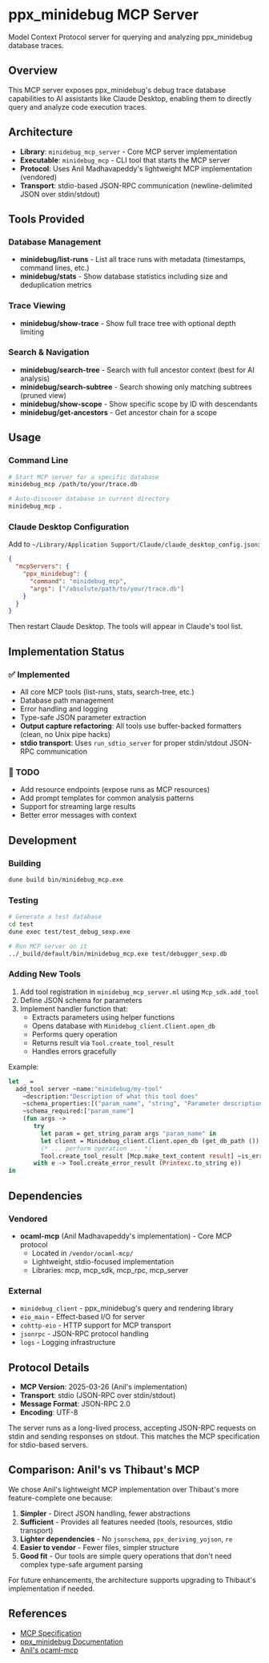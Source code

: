 # ppx_minidebug MCP Server

Model Context Protocol server for querying and analyzing ppx_minidebug database traces.

## Overview

This MCP server exposes ppx_minidebug's debug trace database capabilities to AI assistants like Claude Desktop, enabling them to directly query and analyze code execution traces.

## Architecture

- **Library**: `minidebug_mcp_server` - Core MCP server implementation
- **Executable**: `minidebug_mcp` - CLI tool that starts the MCP server
- **Protocol**: Uses Anil Madhavapeddy's lightweight MCP implementation (vendored)
- **Transport**: stdio-based JSON-RPC communication (newline-delimited JSON over stdin/stdout)

## Tools Provided

### Database Management
- **minidebug/list-runs** - List all trace runs with metadata (timestamps, command lines, etc.)
- **minidebug/stats** - Show database statistics including size and deduplication metrics

### Trace Viewing
- **minidebug/show-trace** - Show full trace tree with optional depth limiting

### Search & Navigation
- **minidebug/search-tree** - Search with full ancestor context (best for AI analysis)
- **minidebug/search-subtree** - Search showing only matching subtrees (pruned view)
- **minidebug/show-scope** - Show specific scope by ID with descendants
- **minidebug/get-ancestors** - Get ancestor chain for a scope

## Usage

### Command Line
```bash
# Start MCP server for a specific database
minidebug_mcp /path/to/your/trace.db

# Auto-discover database in current directory
minidebug_mcp .
```

### Claude Desktop Configuration

Add to `~/Library/Application Support/Claude/claude_desktop_config.json`:

```json
{
  "mcpServers": {
    "ppx_minidebug": {
      "command": "minidebug_mcp",
      "args": ["/absolute/path/to/your/trace.db"]
    }
  }
}
```

Then restart Claude Desktop. The tools will appear in Claude's tool list.

## Implementation Status

### ✅ Implemented
- All core MCP tools (list-runs, stats, search-tree, etc.)
- Database path management
- Error handling and logging
- Type-safe JSON parameter extraction
- **Output capture refactoring**: All tools use buffer-backed formatters (clean, no Unix pipe hacks)
- **stdio transport**: Uses `run_sdtio_server` for proper stdin/stdout JSON-RPC communication

### 🚧 TODO
- Add resource endpoints (expose runs as MCP resources)
- Add prompt templates for common analysis patterns
- Support for streaming large results
- Better error messages with context

## Development

### Building
```bash
dune build bin/minidebug_mcp.exe
```

### Testing
```bash
# Generate a test database
cd test
dune exec test/test_debug_sexp.exe

# Run MCP server on it
../_build/default/bin/minidebug_mcp.exe test/debugger_sexp.db
```

### Adding New Tools

1. Add tool registration in `minidebug_mcp_server.ml` using `Mcp_sdk.add_tool`
2. Define JSON schema for parameters
3. Implement handler function that:
   - Extracts parameters using helper functions
   - Opens database with `Minidebug_client.Client.open_db`
   - Performs query operation
   - Returns result via `Tool.create_tool_result`
   - Handles errors gracefully

Example:
```ocaml
let _ =
  add_tool server ~name:"minidebug/my-tool"
    ~description:"Description of what this tool does"
    ~schema_properties:[("param_name", "string", "Parameter description")]
    ~schema_required:["param_name"]
    (fun args ->
       try
         let param = get_string_param args "param_name" in
         let client = Minidebug_client.Client.open_db (get_db_path ()) in
         (* ... perform operation ... *)
         Tool.create_tool_result [Mcp.make_text_content result] ~is_error:false
       with e -> Tool.create_error_result (Printexc.to_string e))
in
```

## Dependencies

### Vendored
- **ocaml-mcp** (Anil Madhavapeddy's implementation) - Core MCP protocol
  - Located in `/vendor/ocaml-mcp/`
  - Lightweight, stdio-focused implementation
  - Libraries: mcp, mcp_sdk, mcp_rpc, mcp_server

### External
- `minidebug_client` - ppx_minidebug's query and rendering library
- `eio_main` - Effect-based I/O for server
- `cohttp-eio` - HTTP support for MCP transport
- `jsonrpc` - JSON-RPC protocol handling
- `logs` - Logging infrastructure

## Protocol Details

- **MCP Version**: 2025-03-26 (Anil's implementation)
- **Transport**: stdio (JSON-RPC over stdin/stdout)
- **Message Format**: JSON-RPC 2.0
- **Encoding**: UTF-8

The server runs as a long-lived process, accepting JSON-RPC requests on stdin and sending responses on stdout. This matches the MCP specification for stdio-based servers.

## Comparison: Anil's vs Thibaut's MCP

We chose Anil's lightweight MCP implementation over Thibaut's more feature-complete one because:

1. **Simpler** - Direct JSON handling, fewer abstractions
2. **Sufficient** - Provides all features needed (tools, resources, stdio transport)
3. **Lighter dependencies** - No `jsonschema`, `ppx_deriving_yojson`, `re`
4. **Easier to vendor** - Fewer files, simpler structure
5. **Good fit** - Our tools are simple query operations that don't need complex type-safe argument parsing

For future enhancements, the architecture supports upgrading to Thibaut's implementation if needed.

## References

- [MCP Specification](https://modelcontextprotocol.io)
- [ppx_minidebug Documentation](https://lukstafi.github.io/ppx_minidebug)
- [Anil's ocaml-mcp](https://github.com/avsm/ocaml-mcp)
